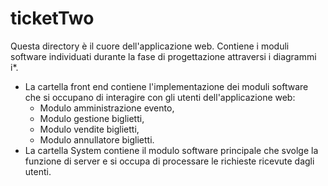 # ticketTwo

Questa directory è il cuore dell'applicazione web. Contiene i moduli software individuati durante la fase di progettazione attraversi i diagrammi i*.

- La cartella front end contiene l'implementazione dei moduli software che si occupano di interagire con gli utenti dell'applicazione web:
  - Modulo amministrazione evento,
  - Modulo gestione biglietti,
  - Modulo vendite biglietti,
  - Modulo annullatore biglietti.
- La cartella System contiene il modulo software principale che svolge la funzione di server e si occupa di processare le richieste ricevute dagli utenti.
